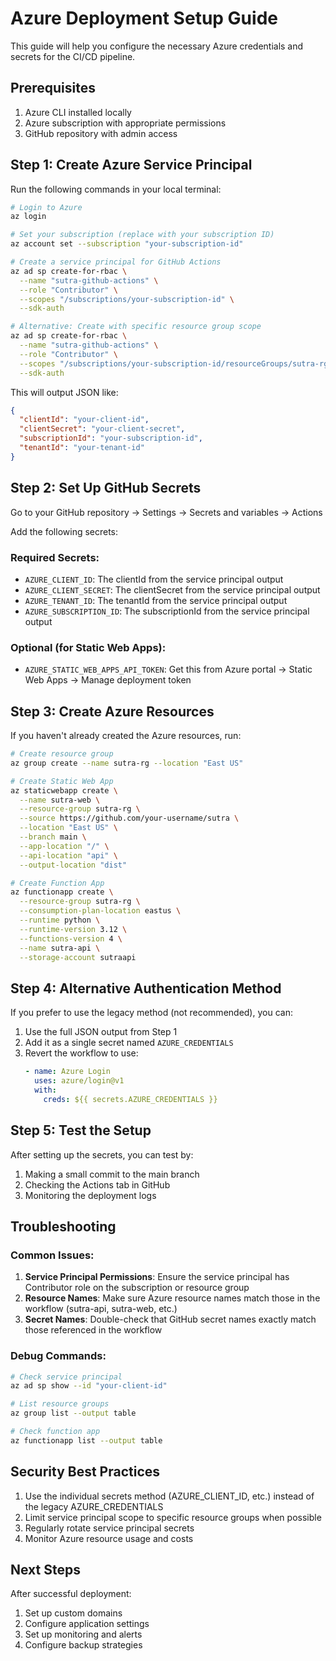# Azure Deployment Setup Guide

This guide will help you configure the necessary Azure credentials and secrets for the CI/CD pipeline.

## Prerequisites

1. Azure CLI installed locally
2. Azure subscription with appropriate permissions
3. GitHub repository with admin access

## Step 1: Create Azure Service Principal

Run the following commands in your local terminal:

```bash
# Login to Azure
az login

# Set your subscription (replace with your subscription ID)
az account set --subscription "your-subscription-id"

# Create a service principal for GitHub Actions
az ad sp create-for-rbac \
  --name "sutra-github-actions" \
  --role "Contributor" \
  --scopes "/subscriptions/your-subscription-id" \
  --sdk-auth

# Alternative: Create with specific resource group scope
az ad sp create-for-rbac \
  --name "sutra-github-actions" \
  --role "Contributor" \
  --scopes "/subscriptions/your-subscription-id/resourceGroups/sutra-rg" \
  --sdk-auth
```

This will output JSON like:

```json
{
  "clientId": "your-client-id",
  "clientSecret": "your-client-secret",
  "subscriptionId": "your-subscription-id",
  "tenantId": "your-tenant-id"
}
```

## Step 2: Set Up GitHub Secrets

Go to your GitHub repository → Settings → Secrets and variables → Actions

Add the following secrets:

### Required Secrets:

- `AZURE_CLIENT_ID`: The clientId from the service principal output
- `AZURE_CLIENT_SECRET`: The clientSecret from the service principal output
- `AZURE_TENANT_ID`: The tenantId from the service principal output
- `AZURE_SUBSCRIPTION_ID`: The subscriptionId from the service principal output

### Optional (for Static Web Apps):

- `AZURE_STATIC_WEB_APPS_API_TOKEN`: Get this from Azure portal → Static Web Apps → Manage deployment token

## Step 3: Create Azure Resources

If you haven't already created the Azure resources, run:

```bash
# Create resource group
az group create --name sutra-rg --location "East US"

# Create Static Web App
az staticwebapp create \
  --name sutra-web \
  --resource-group sutra-rg \
  --source https://github.com/your-username/sutra \
  --location "East US" \
  --branch main \
  --app-location "/" \
  --api-location "api" \
  --output-location "dist"

# Create Function App
az functionapp create \
  --resource-group sutra-rg \
  --consumption-plan-location eastus \
  --runtime python \
  --runtime-version 3.12 \
  --functions-version 4 \
  --name sutra-api \
  --storage-account sutraapi
```

## Step 4: Alternative Authentication Method

If you prefer to use the legacy method (not recommended), you can:

1. Use the full JSON output from Step 1
2. Add it as a single secret named `AZURE_CREDENTIALS`
3. Revert the workflow to use:
   ```yaml
   - name: Azure Login
     uses: azure/login@v1
     with:
       creds: ${{ secrets.AZURE_CREDENTIALS }}
   ```

## Step 5: Test the Setup

After setting up the secrets, you can test by:

1. Making a small commit to the main branch
2. Checking the Actions tab in GitHub
3. Monitoring the deployment logs

## Troubleshooting

### Common Issues:

1. **Service Principal Permissions**: Ensure the service principal has Contributor role on the subscription or resource group
2. **Resource Names**: Make sure Azure resource names match those in the workflow (sutra-api, sutra-web, etc.)
3. **Secret Names**: Double-check that GitHub secret names exactly match those referenced in the workflow

### Debug Commands:

```bash
# Check service principal
az ad sp show --id "your-client-id"

# List resource groups
az group list --output table

# Check function app
az functionapp list --output table
```

## Security Best Practices

1. Use the individual secrets method (AZURE_CLIENT_ID, etc.) instead of the legacy AZURE_CREDENTIALS
2. Limit service principal scope to specific resource groups when possible
3. Regularly rotate service principal secrets
4. Monitor Azure resource usage and costs

## Next Steps

After successful deployment:

1. Set up custom domains
2. Configure application settings
3. Set up monitoring and alerts
4. Configure backup strategies
